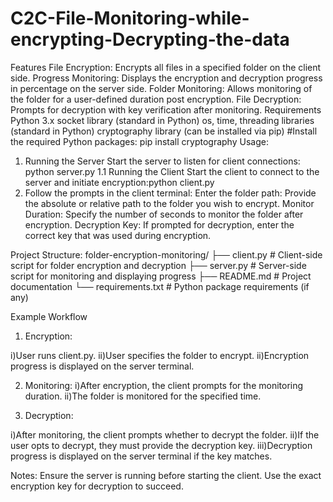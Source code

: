 # C2C-File-Monitoring-while-encrypting-Decrypting-the-data
Features
File Encryption: Encrypts all files in a specified folder on the client side.
Progress Monitoring: Displays the encryption and decryption progress in percentage on the server side.
Folder Monitoring: Allows monitoring of the folder for a user-defined duration post encryption.
File Decryption: Prompts for decryption with key verification after monitoring.
Requirements
Python 3.x
socket library (standard in Python)
os, time, threading libraries (standard in Python)
cryptography library (can be installed via pip)
#Install the required Python packages:
pip install cryptography
Usage:
1. Running the Server
Start the server to listen for client connections: python server.py
1.1 Running the Client
Start the client to connect to the server and initiate encryption:python client.py
2. Follow the prompts in the client terminal:
Enter the folder path: Provide the absolute or relative path to the folder you wish to encrypt.
Monitor Duration: Specify the number of seconds to monitor the folder after encryption.
Decryption Key: If prompted for decryption, enter the correct key that was used during encryption.

Project Structure:
folder-encryption-monitoring/
├── client.py        # Client-side script for folder encryption and decryption
├── server.py        # Server-side script for monitoring and displaying progress
├── README.md        # Project documentation
└── requirements.txt # Python package requirements (if any)


Example Workflow
1. Encryption:

i)User runs client.py.
ii)User specifies the folder to encrypt.
ii)Encryption progress is displayed on the server terminal.

2. Monitoring:
i)After encryption, the client prompts for the monitoring duration.
ii)The folder is monitored for the specified time.

3. Decryption:

i)After monitoring, the client prompts whether to decrypt the folder.
ii)If the user opts to decrypt, they must provide the decryption key.
iii)Decryption progress is displayed on the server terminal if the key matches.

Notes:
Ensure the server is running before starting the client.
Use the exact encryption key for decryption to succeed.

